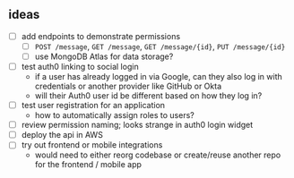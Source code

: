 ## ideas
- [ ] add endpoints to demonstrate permissions
  - [ ] `POST /message`, `GET /message`, `GET /message/{id}`, `PUT /message/{id}`
  - [ ] use MongoDB Atlas for data storage?
- [ ] test auth0 linking to social login
  - if a user has already logged in via Google, can they also log in with credentials or another provider like GitHub or Okta
  - will their Auth0 user id be different based on how they log in?
- [ ] test user registration for an application
  - how to automatically assign roles to users?
- [ ] review permission naming; looks strange in auth0 login widget
- [ ] deploy the api in AWS
- [ ] try out frontend or mobile integrations
  - would need to either reorg codebase or create/reuse another repo for the frontend / mobile app
